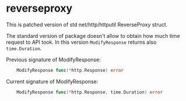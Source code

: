 # reverseproxy

This is patched version of std net/http/httputil ReverseProxy struct.

The standard version of package doesn't allow to obtain how much time request
to API took. In this version `ModifyResponse` returns also `time.Duration`.

Previous signature of ModifyResponse:

```go
	ModifyResponse func(*http.Response) error
```

Current signature of ModifyResponse:
```go
	ModifyResponse func(*http.Response, time.Duration) error
```
